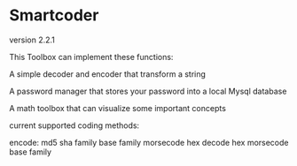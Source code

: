 # Smartcoder


version 2.2.1

This Toolbox can implement these functions:

A simple decoder and encoder that transform a string

A password manager that stores your password into a local Mysql database

A math toolbox that can visualize some important concepts

current supported coding methods:

encode:
  md5
  sha family
  base family
  morsecode
  hex
decode
  hex
  morsecode
  base family
